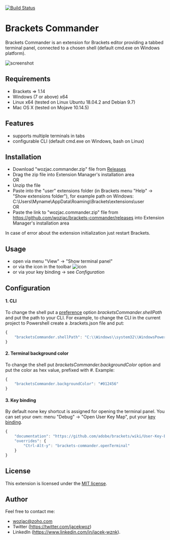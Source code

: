 [![Build Status](https://travis-ci.com/wozjac/brackets-commander.svg?branch=master)](https://travis-ci.com/wozjac/brackets-commander)

Brackets Commander
==================
Brackets Commander is an extension for Brackets editor providing a tabbed terminal panel, connected to a chosen shell (default cmd.exe on Windows platform).

![screenshot](http://public_repo.vipserv.org/images/commander/bg_cmd.png)

Requirements
------------
- Brackets => 1.14
- Windows (7 or above) x64 
- Linux x64 (tested on Linux Ubuntu 18.04.2 and Debian 9.7)
- Mac OS X (tested on Mojave 10.14.5) 

Features
--------
- supports multiple terminals in tabs
- configurable CLI (default cmd.exe on Windows, bash on Linux) 

Installation
------------
- Download "wozjac.commander.zip" file from [Releases](https://github.com/wozjac/brackets-commander/releases)
- Drag the zip file into Extension Manager's installation area  
OR  
- Unzip the file  
- Paste into the "user" extensions folder (in Brackets menu "Help" -> "Show extensions folder"), for example path on Windows: 
C:\Users\Myname\AppData\Roaming\Brackets\extensions\user  
OR
- Paste the link to "wozjac.commander.zip" file from https://github.com/wozjac/brackets-commander/releases into Extension Manager's installation area

In case of error about the extension initialization just restart Brackets.  

Usage
-----
- open via menu "View" -> "Show terminal panel"
- or via the icon in the toolbar ![icon](http://public_repo.vipserv.org/images/commander/icon.png)
- or via your key binding -> see *Configuration*

Configuration
-------------

#### 1. CLI
To change the shell put a [preference](https://github.com/adobe/brackets/wiki/How-to-Use-Brackets#preferences) option *bracketsCommander.shellPath* and put the path to your CLI.
For example, to change the CLI in the current project to Powershell create a .brackets.json file and put:  
```javascript
{  
    "bracketsCommander.shellPath": "C:\\Windows\\system32\\WindowsPowerShell\\v1.0\\powershell.exe"  
}
```
#### 2. Terminal background color
To change the shell put *bracketsCommander.backgroundColor* option and put the color as hex value, prefixed with #.
Example:  
```javascript
{  
    "bracketsCommander.backgroundColor": "#012456"  
}
```

#### 3. Key binding
By default none key shortcut is assigned for opening the terminal panel. You can set your own: menu "Debug" -> "Open User Key Map", put your [key binding](https://github.com/adobe/brackets/wiki/User-Key-Bindings).
```javascript
{
    "documentation": "https://github.com/adobe/brackets/wiki/User-Key-Bindings",
    "overrides": {
        "Ctrl-Alt-y": "brackets-commander.openTerminal"
    }
}
```

License
-------
This extension is licensed under the [MIT license](http://opensource.org/licenses/MIT).

Author
------
Feel free to contact me:   
- wozjac@zoho.com  
- Twitter (https://twitter.com/jacekwoz)  
- LinkedIn (https://www.linkedin.com/in/jacek-wznk).
